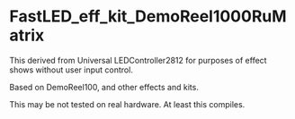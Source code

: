 # FastLED_eff_kit_DemoReel1000RuMatrix
This derived from Universal LEDController2812 for purposes of effect shows without user input control.

Based on DemoReel100, and other effects and kits.

This may be not tested on real hardware. At least this compiles.
